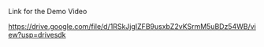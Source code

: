 Link for the Demo Video


https://drive.google.com/file/d/1RSkJjgIZFB9usxbZ2vKSrmM5uBDz54WB/view?usp=drivesdk
